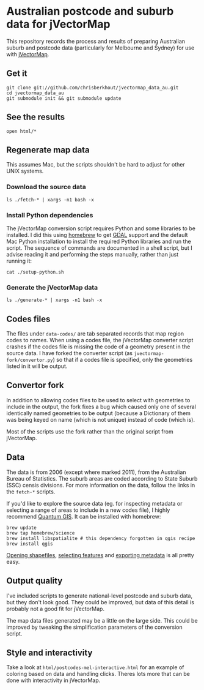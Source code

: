 # Australian postcode and suburb data for jVectorMap

This repository records the process and results of preparing Australian
suburb and postcode data (particularly for Melbourne and Sydney) for use with
[jVectorMap](http://jvectormap.com/).

## Get it

    git clone git://github.com/chrisberkhout/jvectormap_data_au.git 
    cd jvectormap_data_au
    git submodule init && git submodule update

## See the results

    open html/*

## Regenerate map data

This assumes Mac, but the scripts shouldn't be hard to adjust for other
UNIX systems.

### Download the source data

    ls ./fetch-* | xargs -n1 bash -x

### Install Python dependencies

The jVectorMap conversion script requires Python and some libraries to be
installed. I did this using [homebrew](https://github.com/mxcl/homebrew/)
to get [GDAL](http://www.gdal.org/) support and the default Mac Python
installation to install the required Python libraries and run the script.
The sequence of commands are documented in a shell script, but I advise
reading it and performing the steps manually, rather than just running it:

    cat ./setup-python.sh

### Generate the jVectorMap data

    ls ./generate-* | xargs -n1 bash -x

## Codes files

The files under `data-codes/` are tab separated records that map region codes
to names. When using a codes file, the jVectorMap converter script crashes
if the codes file is missing the code of a geometry present in the source
data. I have forked the converter script (as `jvectormap-fork/convertor.py`)
so that if a codes file is specified, only the geometries listed in it will
be output.

## Convertor fork

In addition to allowing codes files to be used to select with geometries
to include in the output, the fork fixes a bug which caused only one of
several identically named geometries to be output (because a Dictionary of
them was being keyed on name (which is not unique) instead of code (which
is).

Most of the scripts use the fork rather than the original script from
jVectorMap.

## Data

The data is from 2006 (except where marked 2011), from the Australian 
Bureau of Statistics. The suburb areas are coded according to State 
Suburb (SSC) censis divisions. For more information on the data, follow
the links in the `fetch-*` scripts.

If you'd like to explore the source data (eg. for inspecting metadata or
selecting a range of areas to include in a new codes file), I highly
recommend [Quantum GIS](http://www.qgis.org/). It can be installed with
homebrew:

    brew update
    brew tap homebrew/science
    brew install libspatialite # this dependency forgotten in qgis recipe
    brew install qgis

[Opening shapefiles](http://hub.qgis.org/wiki/quantum-gis/Opening_vector_files),
[selecting features](http://qgis.spatialthoughts.com/2012/02/tutorial-selecting-multiple-features-in.html) and
[exporting metadata](http://osgeo-org.1560.n6.nabble.com/copying-selected-feature-information-td4978771.html#a4978778)
is all pretty easy.

## Output quality

I've included scripts to generate national-level postcode and suburb data, but
they don't look good. They could be improved, but data of this detail is
probably not a good fit for jVectorMap.

The map data files generated may be a little on the large side. This could be
improved by tweaking the simplification parameters of the conversion script.

## Style and interactivity

Take a look at `html/postcodes-mel-interactive.html` for an example of coloring
based on data and handling clicks. Theres lots more that can be done with
interactivity in jVectorMap.

